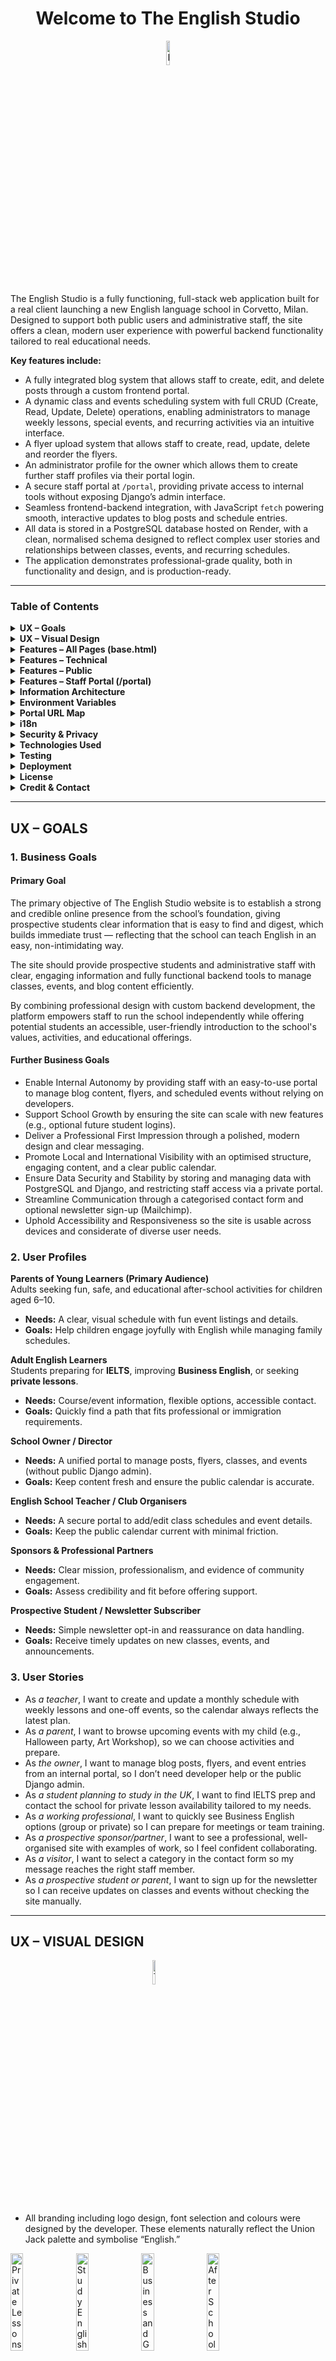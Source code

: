 <h1 align="center"> Welcome to The English Studio </h1>
<p align="center">
  <img src="staticfiles/compressed/logofull.webp" alt="Learn English with The English Studio" width="10%" style="margin: 0 auto; display: block;"/>
</p>

The English Studio is a fully functioning, full-stack web application built for a real client launching a new English language school in Corvetto, Milan. Designed to support both public users and administrative staff, the site offers a clean, modern user experience with powerful backend functionality tailored to real educational needs.

**Key features include:**
- A fully integrated blog system that allows staff to create, edit, and delete posts through a custom frontend portal.
- A dynamic class and events scheduling system with full CRUD (Create, Read, Update, Delete) operations, enabling administrators to manage weekly lessons, special events, and recurring activities via an intuitive interface.
- A flyer upload system that allows staff to create, read, update, delete and reorder the flyers.
- An administrator profile for the owner which allows them to create further staff profiles via their portal login.
- A secure staff portal at `/portal`, providing private access to internal tools without exposing Django’s admin interface.
- Seamless frontend-backend integration, with JavaScript `fetch` powering smooth, interactive updates to blog posts and schedule entries.
- All data is stored in a PostgreSQL database hosted on Render, with a clean, normalised schema designed to reflect complex user stories and relationships between classes, events, and recurring schedules.
- The application demonstrates professional-grade quality, both in functionality and design, and is production-ready.

---

### Table of Contents

<details><summary><strong>UX – Goals</strong></summary>

- Business Goals
  - Primary Goal
  - Further Business Goals
- User Profiles
- User Stories
</details>

<details><summary><strong>UX – Visual Design</strong></summary>

- Fonts & Colours
- Wireframes 
</details>

<details><summary><strong>Features – All Pages (base.html)</strong></summary>

- Navbar
- Footer
</details>

<details><summary><strong>Features – Technical</strong></summary>

- Language Switching
- Custom form handling
- Environment variables
- Media handling
- Security
- Deployment
- Custom Recurrence Logic
</details>

<details><summary><strong>Features – Public</strong></summary>

- Homepage (index.html)
- Blog (blog_list.html / blog_detail.html)
- Interactive Schedule Calendar (calendar.html)
- Contact Form with Mailchimp Integration (contact.html)
</details>

<details><summary><strong>Features – Staff Portal (/portal)</strong></summary>

- Login Page (portal/login)
- Dashboard (portal)
- Blog Post Management
- Schedule Management
- Upcoming Events Flyers Management
- User Management
</details>

<details><summary><strong>Information Architecture</strong></summary>

- Database Structure
- Database Models
  - Class
  - Event
  - BlogPost
  - Flyer
</details>

<details><summary><strong>Environment Variables</strong></summary></details>

<details><summary><strong>Portal URL Map</strong></summary></details>

<details><summary><strong>i18n</strong></summary></details>

<details><summary><strong>Security & Privacy</strong></summary></details>

<details><summary><strong>Technologies Used</strong></summary>

- Languages
- Frameworks
- Django / Python Packages
- Third-Party Services
- Database
- Deployment & Dev Tools
</details>

<details><summary><strong>Testing</strong></summary>

- About Testing
- Validation
- Mobile & Desktop Testing
- Manual Testing
- User Story Testing
- Bugs
</details>

<details><summary><strong>Deployment</strong></summary>

- Local Development
- Production (Render)
</details>

<details><summary><strong>License</strong></summary></details>

<details><summary><strong>Credit & Contact</strong></summary></details>

---

<h2>UX – GOALS</h2>

<h3>1. Business Goals</h3>

<h4>Primary Goal</h4>

The primary objective of The English Studio website is to establish a strong and credible online presence from the school’s foundation, giving prospective students clear information that is easy to find and digest, which builds immediate trust — reflecting that the school can teach English in an easy, non-intimidating way.

The site should provide prospective students and administrative staff with clear, engaging information and fully functional backend tools to manage classes, events, and blog content efficiently.

By combining professional design with custom backend development, the platform empowers staff to run the school independently while offering potential students an accessible, user-friendly introduction to the school's values, activities, and educational offerings.

<h4>Further Business Goals</h4>

- Enable Internal Autonomy by providing staff with an easy-to-use portal to manage blog content, flyers, and scheduled events without relying on developers.
- Support School Growth by ensuring the site can scale with new features (e.g., optional future student logins).
- Deliver a Professional First Impression through a polished, modern design and clear messaging.
- Promote Local and International Visibility with an optimised structure, engaging content, and a clear public calendar.
- Ensure Data Security and Stability by storing and managing data with PostgreSQL and Django, and restricting staff access via a private portal.
- Streamline Communication through a categorised contact form and optional newsletter sign-up (Mailchimp).
- Uphold Accessibility and Responsiveness so the site is usable across devices and considerate of diverse user needs.

<h3>2. User Profiles</h3>

**Parents of Young Learners (Primary Audience)**  
Adults seeking fun, safe, and educational after-school activities for children aged 6–10.  
- **Needs:** A clear, visual schedule with fun event listings and details.  
- **Goals:** Help children engage joyfully with English while managing family schedules.

**Adult English Learners**  
Students preparing for **IELTS**, improving **Business English**, or seeking **private lessons**.  
- **Needs:** Course/event information, flexible options, accessible contact.  
- **Goals:** Quickly find a path that fits professional or immigration requirements.

**School Owner / Director**  
- **Needs:** A unified portal to manage posts, flyers, classes, and events (without public Django admin).  
- **Goals:** Keep content fresh and ensure the public calendar is accurate.

**English School Teacher / Club Organisers**  
- **Needs:** A secure portal to add/edit class schedules and event details.  
- **Goals:** Keep the public calendar current with minimal friction.

**Sponsors & Professional Partners**  
- **Needs:** Clear mission, professionalism, and evidence of community engagement.  
- **Goals:** Assess credibility and fit before offering support.

**Prospective Student / Newsletter Subscriber**  
- **Needs:** Simple newsletter opt-in and reassurance on data handling.  
- **Goals:** Receive timely updates on new classes, events, and announcements.

<h3>3. User Stories</h3>

- As *a teacher*, I want to create and update a monthly schedule with weekly lessons and one-off events, so the calendar always reflects the latest plan.  
- As *a parent*, I want to browse upcoming events with my child (e.g., Halloween party, Art Workshop), so we can choose activities and prepare.  
- As *the owner*, I want to manage blog posts, flyers, and event entries from an internal portal, so I don’t need developer help or the public Django admin.  
- As *a student planning to study in the UK*, I want to find IELTS prep and contact the school for private lesson availability tailored to my needs.  
- As *a working professional*, I want to quickly see Business English options (group or private) so I can prepare for meetings or team training.  
- As *a prospective sponsor/partner*, I want to see a professional, well-organised site with examples of work, so I feel confident collaborating.  
- As *a visitor*, I want to select a category in the contact form so my message reaches the right staff member.  
- As *a prospective student or parent*, I want to sign up for the newsletter so I can receive updates on classes and events without checking the site manually.

---

<h2> UX – VISUAL DESIGN </h2>

<p>
  <img src="staticfiles/compressed/logofull.webp" alt="The English Studio Logo" width="10%" style="margin: 0 auto; display: block;"/>
</p>

- All branding including logo design, font selection and colours were designed by the developer. These elements naturally reflect the Union Jack palette and symbolise “English.”

<p>
  <img src="main/static/compressed/privatelessons.webp" width="20%" alt="Private Lessons"/> 
  <img src="main/static/compressed/studyenglish.webp" width="20%" alt="Study English"/> 
  <img src="main/static/compressed/businessandgeneral.webp" width="20%" alt="Business and General English"/> 
  <img src="main/static/compressed/afterschoolclub.webp" width="20%" alt="After School Club"/>
</p>

Carousel images were rendered by the developer to fit the professional academic feel of the site using OpenAI prompts matching the four class styles: private lessons, after school club, test prep, and business English.

Icons used in the “WHAT WE OFFER” section reference the brand to create descriptive symbols that complement the logo and reinforce brand identity.

<p>
  <img src="main/static/compressed/apple.webp" style="height: 200px;" alt="Apple Icon"/> 
  <img src="main/static/compressed/balloons.webp" style="height: 200px;" alt="Balloons Icon"/> 
  <img src="main/static/compressed/book.webp" style="height: 200px;" alt="Book Icon"/> 
  <img src="main/static/compressed/chat.webp" style="height: 200px;" alt="Chat Icon"/> 
  <img src="main/static/compressed/crafts.webp" style="height: 200px;" alt="Crafts Icon"/> 
  <img src="main/static/compressed/rosette.webp" style="height: 200px;" alt="Rosette Icon"/>
</p>

<h3>FONTS & COLOURS</h3>

- The `primaryfont` is **Archivo Black** (from the logo).  
- The body font is **Cabin**, a smart, minimal sans-serif.

Navy (text): `#37376B`
Red (accents): `#B30000`
Off-white (bg): `#fdfbf6`


The navy/red are slightly muted to feel professional; the off-white background softens the overall feel (book-page vibe).


<details><summary>WIREFRAMES:</summary>

  | Page                    | Result                                                                                           |
| ----------------------- | ------------------------------------------------------------------------------------------------ |
| blog/blog_detail.html   | <img src="readmefiles/blog_detail.JPG" width="250"/>                                             |
| blog/blog_list.html     | <img src="readmefiles/blog_list.html.JPG" width="250"/>                                          |
| blog/form.html          | <img src="readmefiles/form.JPG" width="250"/>                                                    |
| blog/list.html          | <img src="readmefiles/list.JPG" width="250"/>                                                    |
| contact.html            | <img src="readmefiles/contact.JPG" width="250"/>                                                 |
| flyers/flyer_form.html  | <img src="readmefiles/flyer_form.JPG" width="250"/>                                              |
| flyers/flyers_list.html | <img src="readmefiles/flyers_list.JPG" width="250"/>                                             |
| flyers/reorder.html     | I did not draw a wireframe for this; I just assumed I would use a drag and drop list             |
| index.html              | <img src="readmefiles/index1.JPG" width="250"/> <img src="readmefiles/index2.JPG" width="250"/>  |
| portal/create_user.html | <img src="readmefiles/create_user.JPG" width="250"/>                                             |
| portal/dashboard.html   | <img src="readmefiles/dashboard.JPG" width="250"/>                                               |
| portal/login.html       | <img src="readmefiles/login.JPG" width="250"/>                                                   |
| portal/user_list.html   | <img src="readmefiles/user_list.JPG" width="250"/>                                               |
| schedule/calendar.html  | <img src="readmefiles/calendar.JPG" width="250"/>                                                |
| schedule/event_list.html| <img src="readmefiles/event_list.JPG" width="250"/>                                              |


</details>

---

<h2> FEATURES – ALL PAGES (loaded by base.html) </h2>

All pages feature a responsive navbar and footer.

<h3>1. Navbar</h3>

<div style="display: flex; align-items: flex-start; gap: 24px; flex-wrap: wrap;">
  <img src="readmefiles/navbarphone.jpg" alt="Navbar Phone" style="max-width: 220px; width: 100%; border-radius: 8px; margin-bottom: 12px; flex-shrink: 0;">
  <img src="readmefiles/navbardesktop.jpg" alt="Navbar Desktop" style="max-width: 800px; width: 100%; border-radius: 8px; margin-bottom: 12px; flex-shrink: 0;">
</div>

- Look & feel: super minimal, lots of breathing room. Off-white background, navy text, red accent. Brand-first.  
- Desktop: round logo on the left; right-aligned uppercase links — **ABOUT · SCHEDULE · BLOG · CONTACT**; GB/IT flags far right.  
- Mobile: right-side overlay menu; links stack vertically; hamburger morphs to a red **X** close button; flags inside the menu.  
- Hierarchy: logo → primary links → language.

<h3>2. Footer</h3>

<div style="display: flex; align-items: flex-start; gap: 24px; flex-wrap: wrap;">
  <img src="readmefiles/footerphone.jpg" alt="Footer Phone" style="max-width: 220px; width: 100%; border-radius: 8px; margin-bottom: 12px; flex-shrink: 0;">
  <img src="readmefiles/footerdesktop.jpg" alt="Footer Desktop" style="max-width: 800px; width: 100%; border-radius: 8px; margin-bottom: 12px; flex-shrink: 0;">
</div>

- Solid navy panel with a thin red top border. White text; red “FOLLOW US ON” accent.  
- Desktop: three columns — (1) logo; (2) address + socials + legal; (3) quick links.  
- Mobile: everything centers and stacks; quick links become a single row; legal/meta at the bottom.

---

<h2> FEATURES – TECHNICAL </h2>

1. **Language Switching:** i18n enabled; English/Italian with locale prefixes.  
2. **Custom form handling:** Blog and schedule use Django forms + `fetch` for smooth UX.  
3. **Environment variables:** Sensitive settings via `.env` only.  
4. **Media handling:** Cloudinary for images/video.  
5. **Security:** Portal routes protected from public access.  
6. **Deployment:** Render (web service + Postgres).  
7. **Custom Recurrence Logic:** Datetime/calendar logic for recurring events with exceptions.

---

<h2> FEATURES – PUBLIC </h2>

<h3>1. Homepage (index.html)</h3>

<p>
  <img src="readmefiles/devicetesting/public/index.html/Macbook-Air-theenglishstudiocorvetto.com.png" style="max-width: 300px; border-radius: 8px;">
  <img src="readmefiles/devicetesting/public/index.html/Macbook-Air-theenglishstudiocorvetto.com (1).png" style="max-width: 300px; border-radius: 8px;">
  <img src="readmefiles/devicetesting/public/index.html/Macbook-Air-theenglishstudiocorvetto.com (2).png" style="max-width: 300px; border-radius: 8px;">
  <img src="readmefiles/devicetesting/public/index.html/Macbook-Air-theenglishstudiocorvetto.com (3).png" style="max-width: 300px; border-radius: 8px;">
</p>

- Professionally designed landing page with hero carousel; overlay headings and CTA link to “WHAT WE OFFER.”  
- “Learn English with Leanne” introduces the teacher to build trust; signature adds a personal touch.  
- Class selection with custom icons complements the information and reinforces branding.  
- All homepage content is bilingual (EN/IT) via the flags in the navbar.

<h3>2. Blog (blog_list.html / blog_detail.html)</h3>

<p>
  <img src="readmefiles/devicetesting/public/blog/blog_list.html/Macbook-Air-theenglishstudiocorvetto.com (5).png" style="max-width: 300px; border-radius: 8px;">
  <img src="readmefiles/devicetesting/public/blog/blog_detail.html/Macbook-Air-theenglishstudiocorvetto.com (6).png" style="max-width: 300px; border-radius: 8px;">
</p>

- Blog list shows feature image, title, and date per post (card layout).  
- Detail page enlarges the image and presents content; video supported.  
- Prev/Next navigation and a button back to the list.  
- SEO-friendly slugs.  
- Fully bilingual content.

<h3>3. Interactive Schedule Calendar (calendar.html)</h3>

<p>
  <img src="readmefiles/devicetesting/public/calendar.html/Macbook-Air-theenglishstudiocorvetto.com (5).png" style="max-width: 300px; border-radius: 8px;">
  <img src="readmefiles/devicetesting/public/calendar.html/Macbook-Air-theenglishstudiocorvetto.com (6).png" style="max-width: 300px; border-radius: 8px;">
</p>

- Custom calendar view via **SCHEDULE**.  
- Emoji icons represent different classes/events; tooltips show details (multiple events listed together).  
- Month switching for past/future planning.

<h3>4. Contact Form with Mailchimp Integration (contact.html)</h3>

<p>
  <img src="readmefiles/devicetesting/public/contact.html/Macbook-Air-theenglishstudiocorvetto.com (5).png" style="max-width: 300px; border-radius: 8px;">
</p>

- Accessible form: name, email, phone, subject, message.  
- Emails sent with `reply_to` headers to the school address.  
- Optional newsletter opt-in (Mailchimp).  
- Google Maps API with custom branded pin.

---

<h2> FEATURES – STAFF PORTAL (/portal)</h2>

<h3>1. Login Page (portal/login)</h3>

<p>
  <img src="readmefiles/devicetesting/staff/portal/login.html/Macbook-Air-theenglishstudiocorvetto.com (5).png" style="max-width: 300px; border-radius: 8px;">
</p>

- Secure login via Django auth; custom UI; redirects to dashboard on success.

<h3>2. Dashboard (portal)</h3>

<p>
  <img src="readmefiles/devicetesting/staff/portal/dashboard.html/Macbook-Air-theenglishstudiocorvetto.com (7).png" style="max-width: 300px; border-radius: 8px;">
</p>

- Central hub for blog and schedule management with quick links.

<h3>3. Blog Post Management</h3>

<p>
  <img src="readmefiles/devicetesting/staff/portal/blog/form.html/Macbook-Air-theenglishstudiocorvetto.com (9).png" style="max-width: 300px; border-radius: 8px;">
  <img src="readmefiles/devicetesting/staff/portal/blog/list.html/Macbook-Air-theenglishstudiocorvetto.com (8).png" style="max-width: 300px; border-radius: 8px;">
  <img src="readmefiles/devicetesting/staff/portal/blog/confirm_delete.html/Macbook-Air-theenglishstudiocorvetto.com (10).png" style="max-width: 300px; border-radius: 8px;">
</p>

Staff can:
- Create bilingual posts (EN/IT).  
- Upload images/video to Cloudinary.  
- Edit, delete, backdate, toggle status (draft/published).  
- JS `fetch` for smooth saves.

<h3>4. Schedule Management</h3>

<p>
  <img src="readmefiles/devicetesting/staff/portal/event_list.html/Macbook-Air-theenglishstudiocorvetto.com (5).png" style="max-width: 300px; border-radius: 8px;">
  <img src="readmefiles/devicetesting/staff/portal/event_list.html/Macbook-Air-theenglishstudiocorvetto.com (6).png" style="max-width: 300px; border-radius: 8px;">
</p>

- Full CRUD for **Classes** (name + emoji; bilingual) and **Events** (time slots linked to classes).  
- Recurrence options: one-time, weekly, biweekly, monthly, custom days; with **exception dates**.  
- Validation to prevent bad date/time ranges.

<h3>5. Upcoming Events Flyers Management</h3>

<p>
  <img src="readmefiles/devicetesting/staff/portal/flyers/flyer_form.html/Macbook-Air-theenglishstudiocorvetto.com (5).png" style="max-width: 300px; border-radius: 8px;">
  <img src="readmefiles/devicetesting/staff/portal/flyers/flyers_list.html/Macbook-Air-theenglishstudiocorvetto.com (7).png" style="max-width: 300px; border-radius: 8px;">
  <img src="readmefiles/devicetesting/staff/portal/flyers/reorder.html/Macbook-Air-theenglishstudiocorvetto.com (5).png" style="max-width: 300px; border-radius: 8px;">
</p>

Staff can:
- Create flyers with bilingual fields (EN/IT).  
- Upload flyer images (and optional PDFs, if enabled).  
- Reorder flyers via `sort_order` for homepage sequence.  
- Edit or delete flyers.

<h3>6. User Management</h3>

- Create/delete users, reset passwords, assign roles/permissions (staff/superuser).  
- Owner-created users can reset their own password via the portal login.  
- No public Django admin exposure.

---

<h2> INFORMATION ARCHITECTURE </h2>

<h3>1. Database Structure</h3>

The following ERD visualises relationships between the models.

![ERD](readmefiles/erd.png)

**Key relationships**
- Each **Event** belongs to a **Class** (`ForeignKey`).  
- Events support **recurrence** with **exception dates** and optional **repeat-until**.  
- **BlogPost** is multilingual and authored by a Django **User**.  
- **Flyer** stores bilingual text and uses `sort_order` for manual homepage ordering.

Primary custom models: **Class**, **Event**, **BlogPost**, **Flyer**.

<h3>2. Database Models</h3>

### Class

| Field        | Type        | Notes |
|--------------|-------------|-------|
| `name_en`    | `CharField` | English name (required) |
| `name_it`    | `CharField` | Italian name (optional) |
| `emoji`      | `CharField` | Single emoji used in calendar/tooltips |
| `__str__()`  | method      | Readable label (emoji + name) |

### Event

| Field                   | Type                           | Notes |
|-------------------------|--------------------------------|-------|
| `class_instance`        | `ForeignKey(Class)`            | `on_delete=CASCADE` |
| `date`                  | `DateField`                    | Anchor date for one-offs/first occurrence |
| `start_time`            | `TimeField`                    | Local start |
| `end_time`              | `TimeField`                    | Local end |
| `recurrence`            | `CharField(choices)`           | `none`, `weekly`, `biweekly`, `monthly`, `custom_days` |
| `days_of_week`          | `CharField`                    | Comma list when `recurrence="custom_days"` (e.g., `Mon,Wed,Fri`) |
| `repeat_until`          | `DateField(null=True)`         | Optional final date |
| `recurrence_exceptions` | `ArrayField(Date)` / `JSONField` | Dates to skip (Postgres) |
| `__str__()`             | method                         | Readable summary |

**Indexes / performance (recommended)**
- Composite `(date, class_instance)` for calendar queries.  
- Partial index for future events: `WHERE date >= CURRENT_DATE`.

### BlogPost

| Field              | Type                        | Notes |
|--------------------|-----------------------------|-------|
| `title_en`         | `CharField`                 | English title |
| `title_it`         | `CharField`                 | Italian title (optional) |
| `slug`             | `SlugField(unique)`         | Used in URLs |
| `body_en`          | rich text (`TextField`/editor) | English content |
| `body_it`          | rich text                   | Optional Italian content |
| `featured_image`   | `ImageField`                | Cloud-hosted header image |
| `video`            | optional media field        | Optional |
| `author`           | `ForeignKey(User)`          | Post author |
| `status`           | `CharField`                 | Draft / Published |
| `created_at`       | `DateTimeField`             | Auto timestamp |
| `updated_at`       | `DateTimeField`             | Auto timestamp |
| `published_at`     | `DateTimeField`             | Controls visibility/order |
| `get_absolute_url()` | method                    | Returns `/blog/<slug>/` |

> The list template uses `featured_image`, `title_en/it`, `published_at`, and `slug`.

### Flyer

```python
class Flyer(models.Model):
    title_en = models.CharField(max_length=200)
    title_it = models.CharField(max_length=200, blank=True, default="")
    description_en = models.TextField(blank=True, default="")
    description_it = models.TextField(blank=True, default="")
    extra_info_en = models.CharField(max_length=255, blank=True, default="")
    extra_info_it = models.CharField(max_length=255, blank=True, default="")
    image = models.ImageField(upload_to="flyers/", blank=True, default="")
    event_date = models.DateField(blank=True, null=True)
    sort_order = models.PositiveIntegerField(default=0, db_index=True)
    created_at = models.DateTimeField(default=timezone.now, editable=False)

    class Meta:
        ordering = ["sort_order", "event_date", "id"]
```
| Field            | Type                   | Notes                                          |
| ---------------- | ---------------------- | ---------------------------------------------- |
| `title_en`       | `CharField(200)`       | Required                                       |
| `title_it`       | `CharField(200)`       | Optional                                       |
| `description_en` | `TextField`            | Optional                                       |
| `description_it` | `TextField`            | Optional                                       |
| `extra_info_en`  | `CharField(255)`       | Optional (short blurb)                         |
| `extra_info_it`  | `CharField(255)`       | Optional (short blurb)                         |
| `image`          | `ImageField`           | Stored under `flyers/` (cloud storage backend) |
| `event_date`     | `DateField(null=True)` | Optional                                       |
| `sort_order`     | `PositiveIntegerField` | **Indexed**; drag/drop order                   |
| `created_at`     | `DateTimeField`        | Audit                                          |
| `__str__()`      | method                 | Title fallback                                 |
| `Meta.ordering`  | —                      | `["sort_order","event_date","id"]`             |

Internationalisation (i18n) pattern

* Parallel EN/IT fields in models (e.g., title_en / title_it).
* Templates resolve via LANGUAGE_CODE.
* Simple queries; no translation tables.

| Key                      | Required | Example                                                       | Purpose                            |
| ------------------------ | -------- | ------------------------------------------------------------- | ---------------------------------- |
| `SECRET_KEY`             | ✅        | `django-insecure-…`                                           | Django crypto/signing key.         |
| `DEBUG`                  | ✅        | `False`                                                       | Never `True` in production.        |
| `ALLOWED_HOSTS`          | ✅        | `theenglishstudiocorvetto.com,.onrender.com`                  | Comma-separated hostnames.         |
| `CSRF_TRUSTED_ORIGINS`   | ✅        | `https://theenglishstudiocorvetto.com,https://*.onrender.com` | CSRF origin safelist.              |
| `DATABASE_URL`           | ✅        | `postgres://…`                                                | Render Postgres connection string. |
| `CLOUDINARY_URL`         | ✅        | `cloudinary://…`                                              | Media storage backend.             |
| `GOOGLE_MAPS_API_KEY`    | ✅        | `AIza…`                                                       | Contact page map loader.           |
| `MAILCHIMP_API_KEY`      | ⬜        | `usX-…`                                                       | Newsletter opt-in.                 |
| `MAILCHIMP_LIST_ID`      | ⬜        | `abcd1234`                                                    | Audience ID.                       |
| `DJANGO_SETTINGS_MODULE` | ⬜        | `the_english_studio.settings`                                 | Usually default.                   |
| `SECURE_SSL_REDIRECT`    | ⬜        | `True`                                                        | Force HTTPS (prod).                |

| Area                | Method | Path (i18n prefix varies)                                               | Notes                  |
| ------------------- | ------ | ----------------------------------------------------------------------- | ---------------------- |
| Schedule Portal     | `GET`  | `/en/schedule/portal/`                                                  | Admin schedule UI.     |
| Delete Event        | `POST` | `/en/schedule/portal/_/events/<id>/delete/`                             | Confirmed 200 in logs. |
| Delete Class        | `POST` | `/en/schedule/portal/_/classes/<id>/delete/`                            | Confirmed 200 in logs. |
| Create/Update Event | `POST` | `{% url 'portal:create_event' %}`, `{% url 'portal:update_event' id %}` | Used by `schedule.js`. |
| Create/Update Class | `POST` | `{% url 'portal:create_class' %}`, `{% url 'portal:update_class' id %}` | Used by `schedule.js`. |

i18n

* Locale prefixes: /en/... and /it/... (Django LocaleMiddleware).
* Translate templates with {% trans %} / {% blocktrans %}.
* Update translations:
`django-admin makemessages -l it`
`django-admin compilemessages`

Security & Privacy

Secrets only via environment variables; never committed.

HTTPS enforced (e.g., SECURE_SSL_REDIRECT=True); HSTS handled by platform.

Personal data handled by contact form/newsletter; document retention and GDPR contact.

Backups: Render Postgres snapshots (plus any additional policy you adopt).

Error logging: Render logs (add Sentry if you choose).

<h2> TECHNOLOGIES USED </h2> 

<h3>1. Languages</h3> 

* Python
* HTML
* CSS
* JavaScript

<h3>2. Frameworks</h3> 

* Django (5.x)
* Bootstrap 5, 
* CKEditor (via `django-ckeditor`). 
 
 <h3>3. Django / Python Packages</h3> 

* cloudinary
* django-cloudinary-storage
* django-ckeditor
* dj-database-url
* gunicorn
* pillow
* psycopg2-binary
* python-decouple
* python-dotenv
* python-dateutil
* requests
* whitenoise
* sqlparse
* asgiref
* certifi
* idna
* charset-normalizer
* tzdata
* urllib3
<h3>4. Third-Party Services</h3>

* Render: App & Postgres hosting
* Cloudinary: Media storage
* Mailchimp: Newsletter opt-in (optional)
* Google Maps API: Contact page map
* GoDaddy: Domain registrar/DNS

<h3>5. Database</h3> 

* PostgreSQL. 

<h3>6. Deployment & Dev Tools</h3>

* Render
* GitHub
* GitHub Codespaces
* Environment variables (`.env`) for all secrets

<h2> TESTING </h2> <h3>1. About Testing</h3> 

Extensive manual testing across views, forms, interactions, devices; non-technical users involved for realistic feedback. Colour contrast checked against WCAG 2.1. CSS validated (W3C Jigsaw).
A full breakdown of tests is in TESTING.md. Debug history lives in BUGLOG.md.

<h3>2. Validation</h3>

See [TESTING.md](TESTING.md).

<h3>3. Mobile & Desktop Testing</h3>

See [TESTING.md](TESTING.md).

<h3>4. Manual Testing</h3>

See [TESTING.md](TESTING.md).

<h3>5. User Story Testing</h3>

See [TESTING.md](TESTING.md).

<h3>6. Bugs</h3>

See [BUGLOG.md](BUGLOG.md); unresolved items listed at the bottom of [TESTING.md](TESTING.md).

<h2> DEPLOYMENT </h2>

The website is deployed at https://theenglishstudiocorvetto.com

<h3>1. Local Development</h3>

Requirements: Python 3.9+, pip, Git, (optional) PostgreSQL, Cloudinary/Mailchimp accounts if using those features.

### 1) Clone
git clone https://github.com/kimjev-webdev/theenglishstudiocorvetto.git
cd theenglishstudiocorvetto

### 2) Virtualenv
python3 -m venv .venv
#### Windows:
.venv\Scripts\activate
#### macOS/Linux:
source .venv/bin/activate

### 3) Install deps
pip install -r requirements.txt

### 4) Create .env from env.example and fill values

### 5) Migrate & superuser
python manage.py migrate
python manage.py createsuperuser

### 6) Run
python manage.py runserver

Visit http://127.0.0.1:8000
 (Django admin at /admin).

<h3>2. Production (Render)</h3>

* Build: pip install -r requirements.txt && python manage.py migrate && python manage.py collectstatic --no-input

* Start: gunicorn the_english_studio.wsgi:application

* Configure environment variables in Render dashboard.

* Static files: served via WhiteNoise; (optional) configure a static route if needed.

<h2> LICENSE </h2>

Proprietary License – The English Studio Website

Copyright (c) 2025 The English Studio. All rights reserved.

This project (including all source code, designs, images, copy, and build
artifacts) is proprietary to The English Studio (“Client”). It may not be
copied, reproduced, modified, distributed, publicly displayed, or used for
any purpose other than operating and maintaining The English Studio website,
except with the Client’s prior written permission.

1) Ownership
   - All intellectual property in this repository belongs to The English Studio.
   - All branding, logos, images, and written content are owned by the Client.
   - Any third-party components remain the property of their respective owners
     and are licensed separately as noted in their documentation.

2) Limited Use Grant
   - The Client and its expressly authorized staff/contractors are granted a
     non-transferable, non-sublicensable license to use, run, and modify this
     codebase solely for the operation and maintenance of The English Studio
     website.
   - No other rights are granted.

3) Restrictions
   - No redistribution, relicensing, or sale of this code or assets.
   - No copying or reuse in other projects, products, or services.
   - No extraction of components (including styles, images, or copy) for
     unrelated use.
   - No publication of source code or assets in public repositories or package
     registries without the Client’s written consent.

4) Trademarks & Branding
   - The English Studio name, logo, and brand elements may not be used without
     the Client’s written permission.

5) Third-Party Software
   - This project may include third-party libraries or services (e.g., Django,
     Bootstrap, Cloudinary, Mailchimp, Google Maps). Such components are
     governed by their own licenses and terms, which must be followed.

6) Termination
   - Any breach of these terms immediately terminates the license.

7) “AS IS” Disclaimer
   - The software is provided “AS IS”, without warranties of any kind, express
     or implied, including but not limited to fitness for a particular purpose.

8) Future Open-Source Option
   - If the Client decides to open-source this project, this file may be
     replaced with an open-source license (e.g., MIT or BSD-3-Clause).

For permissions or questions, contact:
The English Studio — theenglishstudio.corvetto@gmail.com

<h2> CREDIT & CONTACT </h2>

All content and structure were developed for a real-world client project. Media, blog posts, and calendar data are owned by the client.

Developer
📧 kimjev.webdev@gmail.com

🔗 https://github.com/kimjev-webdev/theenglishstudiocorvetto
